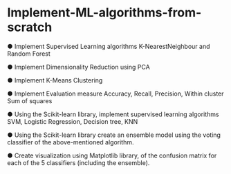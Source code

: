 # Implement-ML-algorithms-from-scratch

● Implement Supervised Learning algorithms K-NearestNeighbour and Random Forest 

● Implement Dimensionality Reduction using PCA

● Implement K-Means Clustering 

● Implement Evaluation measure Accuracy, Recall, Precision, Within cluster Sum of squares

● Using the Scikit-learn library, implement supervised learning algorithms SVM, Logistic Regression, Decision tree, KNN

● Using the Scikit-learn library create an ensemble model using the voting classifier of the above-mentioned algorithm.

● Create visualization using Matplotlib library, of the confusion matrix for each of the 5 classifiers (including the ensemble).
